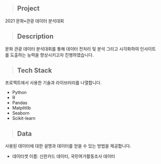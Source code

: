 > ## Project

2021 문화•관광 데이터 분석대회

> ## Description
문화 관광 데이터 분석대회를 통해 데이터 전처리 및 분석 그리고 시각화하여 인사이트를 도출하는 능력을 향상시키고자 진행하였습니다.

> ## Tech Stack
프로젝트에서 사용한 기술과 라이브러리를 나열합니다.
- Python
- R
- Pandas
- Matplitlib
- Seaborn
- Scikit-learn

> ## Data
사용된 데이터에 대한 설명과 데이터를 얻을 수 있는 방법을 제공합니다.

- 데이터셋 이름: 신한카드 데이터, 국민여가활동조사 데이터